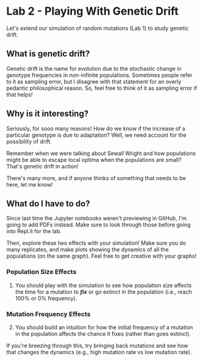 # Lab 2 - Playing With Genetic Drift
Let's extend our simulation of random mutations (Lab 1) to study genetic drift. 

## What is genetic drift?
Genetic drift is the name for evolution due to the stochastic change in genotype frequencies in non-infinite populations. Sometimes people refer to it as sampling error, but I disagree with that statement for an overly pedantic philosophical reason. So, feel free to think of it as sampling error if that helps! 

## Why is it interesting?
Seriously, for sooo many reasons! How do we know if the increase of a particular genotype is due to adaptation? Well, we need account for the possibility of drift. 

Remember when we were talking about Sewall Wright and how populations might be able to escape local optima when the populations are small? That's genetic drift in action! 

There's many more, and if anyone thinks of something that needs to be here, let me know! 

## What do I have to do?
Since last time the Jupyter notebooks weren't previewing in GitHub, I'm going to add PDFs instead. Make sure to look through those before going into Repl.it for the lab. 

Then, explore these two effects with your simulation! Make sure you do many replicates, and make plots showing the dynamics of all the populations (on the same graph). Feel free to get creative with your graphs! 

### Population Size Effects
1. You should play with the simulation to see how population size affects the time for a mutation to ***fix*** or go extinct in the population (i.e., reach 100% or 0% frequency). 

### Mutation Frequency Effects
2. You should build an intuition for how the initial frequency of a mutation in the population affects the chance it fixes (rather than goes extinct).

If you're breezing through this, try bringing back mutations and see how that changes the dynamics (e.g., high mutation rate vs low mutation rate). 
